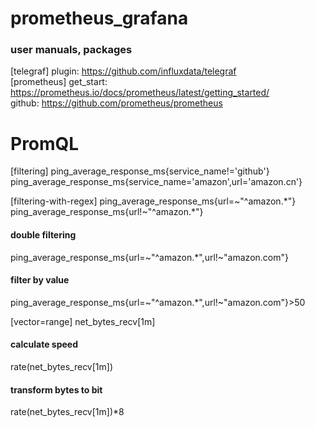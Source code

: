 # prometheus_grafana
### user manuals, packages

[telegraf]
plugin:
  https://github.com/influxdata/telegraf
<br />
[prometheus]
get_start:
  https://prometheus.io/docs/prometheus/latest/getting_started/
  <br />
github:
  https://github.com/prometheus/prometheus


# PromQL
[filtering]
ping_average_response_ms{service_name!='github'}
ping_average_response_ms{service_name='amazon',url='amazon.cn'}
<br />

[filtering-with-regex]
ping_average_response_ms{url=~"^amazon.*"}
ping_average_response_ms{url!~"^amazon.*"}
#### double filtering
ping_average_response_ms{url=~"^amazon.*",url!~"amazon.com"}
#### filter by value
ping_average_response_ms{url=~"^amazon.*",url!~"amazon.com"}>50
<br />

[vector=range]
net_bytes_recv[1m]
#### calculate speed
rate(net_bytes_recv[1m])
#### transform bytes to bit
rate(net_bytes_recv[1m])*8
